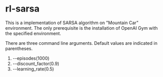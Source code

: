 # rl-sarsa

This is a implementation of SARSA algorithm on "Mountain Car" environment. The only prerequisite is the installation of OpenAI Gym with the specified environment.

There are three command line arguments. Default values are indicated in parentheses.

1. --episodes(1000)
2. --discount_factor(0.9)
3. --learning_rate(0.5)
